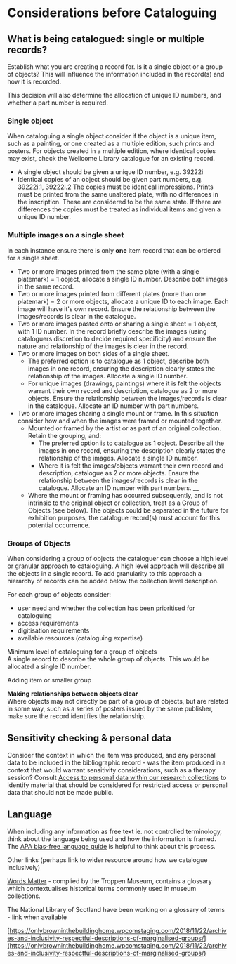 # Considerations before Cataloguing

## What is being catalogued: single or multiple records?

Establish what you are creating a record for. Is it a single object or a group of objects? This will influence the information included in the record\(s\) and how it is recorded.

This decision will also determine the allocation of unique ID numbers, and whether a part number is required.

### Single object

When cataloguing a single object consider if the object is a unique item, such as a painting, or one created as a multiple edition, such prints and posters. For objects created in a multiple edition, where identical copies may exist, check the Wellcome Library catalogue for an existing record. 

* A single object should be given a unique ID number, e.g. 39222i 
* Identical copies of an object should be given part numbers, e.g. 39222i.1, 39222i.2  The copies must be identical impressions. Prints must be printed from the same unaltered plate, with no differences in the inscription. These are considered to be the same state. If there are differences the copies must be treated as individual items and given a unique ID number. 

### **Multiple images on a single sheet**

In each instance ensure there is only **one** item record that can be ordered for a single sheet.

* Two or more images printed from the same plate \(with a single platemark\) = 1 object, allocate a single ID number. Describe both images in the same record. 
* Two or more images printed from different plates \(more than one platemark\) = 2 or more objects, allocate a unique ID to each image. Each image will have it's own record. Ensure the relationship between the images/records is clear in the catalogue.  
* Two or more images pasted onto or sharing a single sheet = 1 object, with 1 ID number. In the record briefly describe the images \(using cataloguers discretion to decide required specificity\) and ensure the nature and relationship of the images is clear in the record.   
* Two or more images on both sides of a single sheet.  
  * The preferred option is to catalogue as 1 object, describe both images in one record, ensuring the description clearly states the relationship of the images. Allocate a single ID number. 
  * For unique images \(drawings, paintings\) where it is felt the objects warrant their own record and description, catalogue as 2 or more objects. Ensure the relationship between the images/records is clear in the catalogue. Allocate an ID number with part numbers.  
* Two or more images sharing a single mount or frame. In this situation consider how and when the images were framed or mounted together. 
  * Mounted or framed by the artist or as part of an original collection. Retain the grouping, and: 
    * The preferred option is to catalogue as 1 object. Describe all the images in one record, ensuring the description clearly states the relationship of the images. Allocate a single ID number. 
    * Where it is felt the images/objects warrant their own record and description, catalogue as 2 or more objects. Ensure the relationship between the images/records is clear in the catalogue. Allocate an ID number with part numbers. __
  * Where the mount or framing has occurred subsequently, and is not intrinsic to the original object or collection, treat as a Group of Objects \(see below\). The objects could be separated in the future for exhibition purposes, the catalogue record\(s\) must account for this potential occurrence.

### Groups of Objects

When considering a group of objects the cataloguer can choose a high level or granular approach to cataloguing. A high level approach will describe all the objects in a single record. To add granularity to this approach a hierarchy of records can be added below the collection level description. 

For each group of objects consider:

* user need and whether the collection has been prioritised for cataloguing
* access requirements
* digitisation requirements
* available resources \(cataloguing expertise\)

Minimum level of cataloguing for a group of objects  
A single record to describe the whole group of objects. This would be allocated a single ID number. 

Adding item or smaller group 



**Making relationships between objects clear**  
Where objects may not directly be part of a group of objects, but are related in some way, such as a series of posters issued by the same publisher, make sure the record identifies the relationship.



## Sensitivity checking & personal data

Consider the context in which the item was produced, and any personal data to be included in the bibliographic record - was the item produced in a context that would warrant sensitivity considerations, such as a therapy session? Consult [Access to personal data within our research collections](http://wellcomelibrary.org/content/documents/policy-documents/access-to-personal-data.pdf) to identify material that should be considered for restricted access or personal data that should not be made public.

## Language

When including any information as free text ie. not controlled terminology, think about the language being used and how the information is framed. The [APA bias-free language guide](https://apastyle.apa.org/style-grammar-guidelines/bias-free-language) is helpful to think about this process.

Other links \(perhaps link to wider resource around how we catalogue inclusively\)

[Words Matter](https://www.tropenmuseum.nl/en/about-tropenmuseum/words-matter-publication) - complied by the Troppen Museum, contains a glossary which contextualises historical terms commonly used in museum collections.

The National Library of Scotland have been working on a glossary of terms - link when available

[https://onlybrowninthebuildinghome.wpcomstaging.com/2018/11/22/archives-and-inclusivity-respectful-descriptions-of-marginalised-groups/](https://onlybrowninthebuildinghome.wpcomstaging.com/2018/11/22/archives-and-inclusivity-respectful-descriptions-of-marginalised-groups/)

